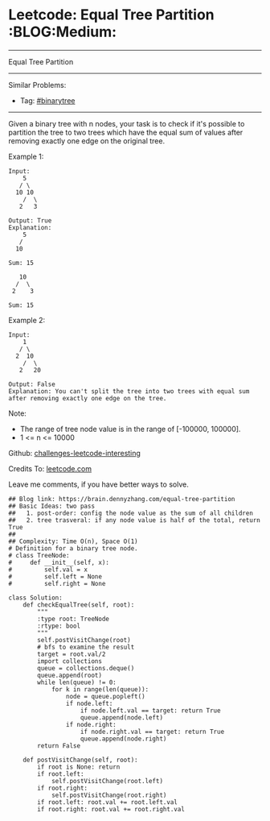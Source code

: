 # Leetcode: Equal Tree Partition     :BLOG:Medium:


---

Equal Tree Partition  

---

Similar Problems:  
-   Tag: [#binarytree](https://brain.dennyzhang.com/tag/binarytree)

---

Given a binary tree with n nodes, your task is to check if it's possible to partition the tree to two trees which have the equal sum of values after removing exactly one edge on the original tree.  

Example 1:  

    Input:     
        5
       / \
      10 10
        /  \
       2   3
    
    Output: True
    Explanation: 
        5
       / 
      10
          
    Sum: 15
    
       10
      /  \
     2    3
    
    Sum: 15

Example 2:  

    Input:     
        1
       / \
      2  10
        /  \
       2   20
    
    Output: False
    Explanation: You can't split the tree into two trees with equal sum after removing exactly one edge on the tree.

Note:  
-   The range of tree node value is in the range of [-100000, 100000].
-   1 <= n <= 10000

Github: [challenges-leetcode-interesting](https://github.com/DennyZhang/challenges-leetcode-interesting/tree/master/equal-tree-partition)  

Credits To: [leetcode.com](https://leetcode.com/problems/equal-tree-partition/description/)  

Leave me comments, if you have better ways to solve.  

    ## Blog link: https://brain.dennyzhang.com/equal-tree-partition
    ## Basic Ideas: two pass
    ##   1. post-order: config the node value as the sum of all children
    ##   2. tree trasveral: if any node value is half of the total, return True
    ##
    ## Complexity: Time O(n), Space O(1)
    # Definition for a binary tree node.
    # class TreeNode:
    #     def __init__(self, x):
    #         self.val = x
    #         self.left = None
    #         self.right = None
    
    class Solution:
        def checkEqualTree(self, root):
            """
            :type root: TreeNode
            :rtype: bool
            """
            self.postVisitChange(root)
            # bfs to examine the result
            target = root.val/2
            import collections
            queue = collections.deque()
            queue.append(root)
            while len(queue) != 0:
                for k in range(len(queue)):
                    node = queue.popleft()
                    if node.left:
                        if node.left.val == target: return True
                        queue.append(node.left)
                    if node.right:
                        if node.right.val == target: return True
                        queue.append(node.right)
            return False
    
        def postVisitChange(self, root):
            if root is None: return
            if root.left:
                self.postVisitChange(root.left)
            if root.right:
                self.postVisitChange(root.right)
            if root.left: root.val += root.left.val
            if root.right: root.val += root.right.val